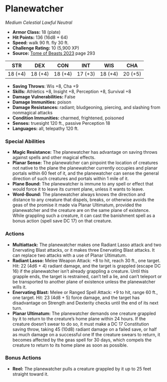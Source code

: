 # Planewatcher

*Medium* *Celestial* *Lawful Neutral*

- **Armor Class:** 18 (plate)
- **Hit Points:** 136 (16d8 + 64)
- **Speed:** walk 90 ft. fly 30 ft.
- **Challenge Rating:** 10 (5,900 XP)
- **Source:** [Tome of Beasts 2023](https://koboldpress.com/kpstore/product/tome-of-beasts-1-2023-edition/) page 293

| STR | DEX | CON | INT | WIS | CHA |
| --- | --- | --- | --- | --- | --- |
| 18 (+4) | 18 (+4) | 18 (+4) | 17 (+3) | 18 (+4) | 20 (+5) |

- **Saving Throws**: Wis +8, Cha +9
- **Skills:** Athletics +8, Insight +8, Perception +8, Survival +8
- **Damage Vulnerabilities:** False
- **Damage Immunities:** poison
- **Damage Resistances:** radiant; bludgeoning, piercing, and slashing from nonmagical attacks
- **Condition Immunities:** charmed, frightened, poisoned
- **Senses:** truesight 120 ft., passive Perception 18
- **Languages:** all, telepathy 120 ft.

### Special Abilities

- **Magic Resistance:** The planewatcher has advantage on saving throws against spells and other magical effects.
- **Planar Sense:** The planewatcher can pinpoint the location of creatures not native to the plane the planewatcher currently occupies and planar portals within 60 feet of it, and the planewatcher can sense the general direction of such creatures and portals within 1 mile of it.
- **Plane Bound:** The planewatcher is immune to any spell or effect that would force it to leave its current plane, unless it wants to leave.
- **Word-Bound:** The planewatcher always knows the direction and distance to any creature that dispels, breaks, or otherwise avoids the geas of the promise it made via Planar Ultimatum, provided the planewatcher and the creature are on the same plane of existence. While grappling such a creature, it can cast the banishment spell as a bonus action (spell save DC 17) on that creature.

### Actions

- **Multiattack:** The planewatcher makes one Radiant Lasso attack and two Enervating Blast attacks, or it makes three Enervating Blast attacks. It can replace two attacks with a use of Planar Ultimatum.
- **Radiant Lasso:** Melee Weapon Attack: +8 to hit, reach 30 ft., one target. Hit: 22 (4d6 + 4) radiant damage, and the target is grappled (escape DC 16) if the planewatcher isn’t already grappling a creature. Until this grapple ends, the target is restrained, can’t tell a lie, and can’t teleport or be transported to another plane of existence unless the planewatcher wills it.
- **Enervating Blast:** Melee or Ranged Spell Attack: +9 to hit, range 60 ft., one target. Hit: 23 (4d8 + 5) force damage, and the target has disadvantage on Strength and Dexterity checks until the end of its next turn.
- **Planar Ultimatum:** The planewatcher demands one creature grappled by it to return to the creature’s home plane within 24 hours. If the creature doesn’t swear to do so, it must make a DC 17 Constitution saving throw, taking 45 (10d8) radiant damage on a failed save, or half as much damage on a successful one If the creature swears to return, it becomes affected by the geas spell for 30 days, which compels the creature to return to its home plane as soon as possible.

### Bonus Actions

- **Reel:** The planewatcher pulls a creature grappled by it up to 25 feet straight toward it.
